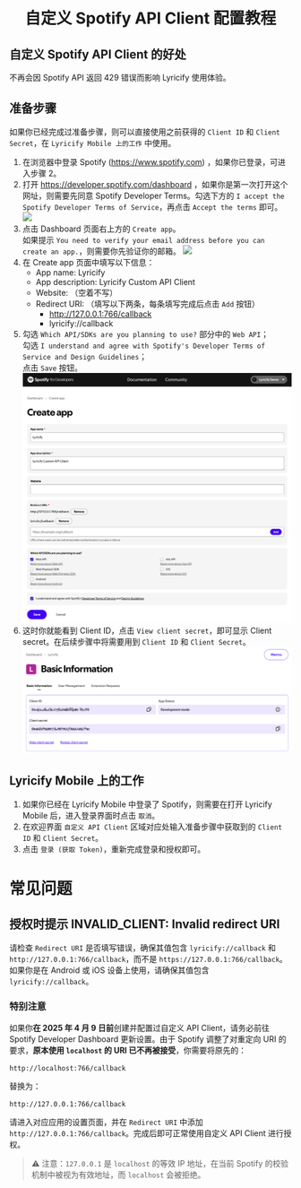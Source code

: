 <div align="center">

# 自定义 Spotify API Client 配置教程

</div>

## 自定义 Spotify API Client 的好处
不再会因 Spotify API 返回 429 错误而影响 Lyricify 使用体验。

## 准备步骤
如果你已经完成过准备步骤，则可以直接使用之前获得的 `Client ID` 和 `Client Secret`，在 `Lyricify Mobile 上的工作` 中使用。
1. 在浏览器中登录 Spotify (https://www.spotify.com) ，如果你已登录，可进入步骤 2。
2. 打开 https://developer.spotify.com/dashboard ，如果你是第一次打开这个网址，则需要先同意 Spotify Developer Terms。勾选下方的 `I accept the Spotify Developer Terms of Service`，再点击 `Accept the terms` 即可。
![](pic/Demo-Pic01.png)
3. 点击 Dashboard 页面右上方的 `Create app`。  
   如果提示 `You need to verify your email address before you can create an app.`，则需要你先验证你的邮箱。
![](pic/Demo-Pic02.png)
4. 在 Create app 页面中填写以下信息：
   - App name: Lyricify
   - App description: Lyricify Custom API Client
   - Website: （空着不写）
   - Redirect URI: （填写以下两条，每条填写完成后点击 `Add` 按钮）
     - http://127.0.0.1:766/callback
     - lyricify://callback
5. 勾选 `Which API/SDKs are you planning to use?` 部分中的 `Web API`；  
   勾选 `I understand and agree with Spotify's Developer Terms of Service and Design Guidelines`；  
   点击 `Save` 按钮。  
![](pic/Demo-Pic03.png)
6. 这时你就能看到 Client ID，点击 `View client secret`，即可显示 Client secret。在后续步骤中将需要用到 `Client ID` 和 `Client Secret`。
![](pic/Demo-Pic04.png)

## Lyricify Mobile 上的工作
1. 如果你已经在 Lyricify Mobile 中登录了 Spotify，则需要在打开 Lyricify Mobile 后，进入登录界面时点击 `取消`。
2. 在欢迎界面 `自定义 API Client` 区域对应处输入准备步骤中获取到的 `Client ID` 和 `Client Secret`。
3. 点击 `登录 (获取 Token)`，重新完成登录和授权即可。

# 常见问题

## 授权时提示 INVALID_CLIENT: Invalid redirect URI
请检查 `Redirect URI` 是否填写错误，确保其值包含 `lyricify://callback` 和 `http://127.0.0.1:766/callback`，而不是 `https://127.0.0.1:766/callback`。  
如果你是在 Android 或 iOS 设备上使用，请确保其值包含 `lyricify://callback`。

### 特别注意
如果你**在 2025 年 4 月 9 日前**创建并配置过自定义 API Client，请务必前往 Spotify Developer Dashboard 更新设置。由于 Spotify 调整了对重定向 URI 的要求，**原本使用 `localhost` 的 URI 已不再被接受**，你需要将原先的：

```
http://localhost:766/callback
```

替换为：

```
http://127.0.0.1:766/callback
```

请进入对应应用的设置页面，并在 `Redirect URI` 中添加 `http://127.0.0.1:766/callback`。完成后即可正常使用自定义 API Client 进行授权。  

> ⚠️ 注意：`127.0.0.1` 是 `localhost` 的等效 IP 地址，在当前 Spotify 的校验机制中被视为有效地址，而 `localhost` 会被拒绝。
